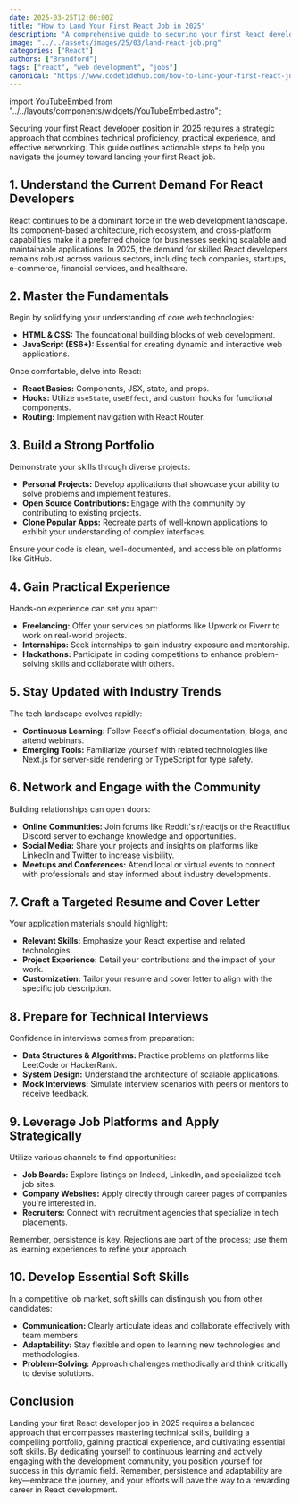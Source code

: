 ```yaml
---
date: 2025-03-25T12:00:00Z
title: "How to Land Your First React Job in 2025"
description: "A comprehensive guide to securing your first React developer position in 2025, covering essential skills, portfolio development, networking strategies, and interview preparation."
image: "../../assets/images/25/03/land-react-job.png"
categories: ["React"]
authors: ["Brandford"]
tags: ["react", "web development", "jobs"]
canonical: "https://www.codetidehub.com/how-to-land-your-first-react-job/"
---
```


import YouTubeEmbed from "../../layouts/components/widgets/YouTubeEmbed.astro";

Securing your first React developer position in 2025 requires a strategic approach that combines technical proficiency, practical experience, and effective networking. This guide outlines actionable steps to help you navigate the journey toward landing your first React job.

## 1. Understand the Current Demand For React Developers

React continues to be a dominant force in the web development landscape. Its component-based architecture, rich ecosystem, and cross-platform capabilities make it a preferred choice for businesses seeking scalable and maintainable applications. In 2025, the demand for skilled React developers remains robust across various sectors, including tech companies, startups, e-commerce, financial services, and healthcare.

## 2. Master the Fundamentals

Begin by solidifying your understanding of core web technologies:

- **HTML & CSS:** The foundational building blocks of web development.
- **JavaScript (ES6+):** Essential for creating dynamic and interactive web applications.

Once comfortable, delve into React:

- **React Basics:** Components, JSX, state, and props.
- **Hooks:** Utilize `useState`, `useEffect`, and custom hooks for functional components.
- **Routing:** Implement navigation with React Router.

## 3. Build a Strong Portfolio

Demonstrate your skills through diverse projects:

- **Personal Projects:** Develop applications that showcase your ability to solve problems and implement features.
- **Open Source Contributions:** Engage with the community by contributing to existing projects.
- **Clone Popular Apps:** Recreate parts of well-known applications to exhibit your understanding of complex interfaces.

Ensure your code is clean, well-documented, and accessible on platforms like GitHub.

## 4. Gain Practical Experience

Hands-on experience can set you apart:

- **Freelancing:** Offer your services on platforms like Upwork or Fiverr to work on real-world projects.
- **Internships:** Seek internships to gain industry exposure and mentorship.
- **Hackathons:** Participate in coding competitions to enhance problem-solving skills and collaborate with others.

## 5. Stay Updated with Industry Trends

The tech landscape evolves rapidly:

- **Continuous Learning:** Follow React's official documentation, blogs, and attend webinars.
- **Emerging Tools:** Familiarize yourself with related technologies like Next.js for server-side rendering or TypeScript for type safety.

## 6. Network and Engage with the Community

Building relationships can open doors:

- **Online Communities:** Join forums like Reddit's r/reactjs or the Reactiflux Discord server to exchange knowledge and opportunities.
- **Social Media:** Share your projects and insights on platforms like LinkedIn and Twitter to increase visibility.
- **Meetups and Conferences:** Attend local or virtual events to connect with professionals and stay informed about industry developments.

## 7. Craft a Targeted Resume and Cover Letter

Your application materials should highlight:

- **Relevant Skills:** Emphasize your React expertise and related technologies.
- **Project Experience:** Detail your contributions and the impact of your work.
- **Customization:** Tailor your resume and cover letter to align with the specific job description.

## 8. Prepare for Technical Interviews

Confidence in interviews comes from preparation:

- **Data Structures & Algorithms:** Practice problems on platforms like LeetCode or HackerRank.
- **System Design:** Understand the architecture of scalable applications.
- **Mock Interviews:** Simulate interview scenarios with peers or mentors to receive feedback.

## 9. Leverage Job Platforms and Apply Strategically

Utilize various channels to find opportunities:

- **Job Boards:** Explore listings on Indeed, LinkedIn, and specialized tech job sites.
- **Company Websites:** Apply directly through career pages of companies you're interested in.
- **Recruiters:** Connect with recruitment agencies that specialize in tech placements.

Remember, persistence is key. Rejections are part of the process; use them as learning experiences to refine your approach.

## 10. Develop Essential Soft Skills

In a competitive job market, soft skills can distinguish you from other candidates:

- **Communication:** Clearly articulate ideas and collaborate effectively with team members.
- **Adaptability:** Stay flexible and open to learning new technologies and methodologies.
- **Problem-Solving:** Approach challenges methodically and think critically to devise solutions.

## Conclusion

Landing your first React developer job in 2025 requires a balanced approach that encompasses mastering technical skills, building a compelling portfolio, gaining practical experience, and cultivating essential soft skills. By dedicating yourself to continuous learning and actively engaging with the development community, you position yourself for success in this dynamic field. Remember, persistence and adaptability are key—embrace the journey, and your efforts will pave the way to a rewarding career in React development.

